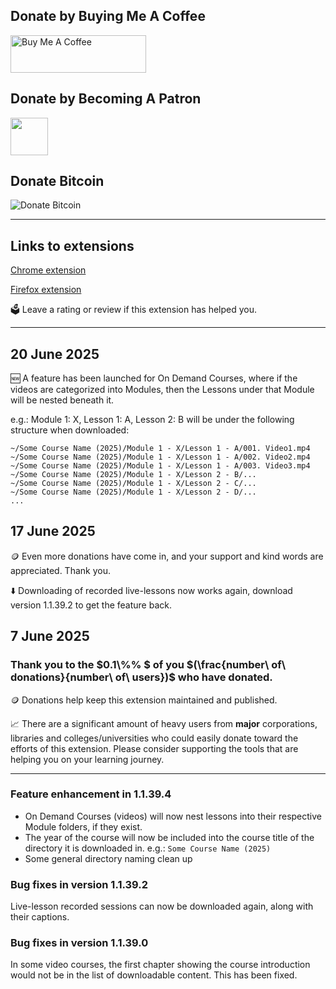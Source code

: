 ## Donate by Buying Me A Coffee
<a href="https://www.buymeacoffee.com/my.chrome.extensions.inc" target="_blank"><img src="https://cdn.buymeacoffee.com/buttons/v2/default-red.png" alt="Buy Me A Coffee" style="height: 60px !important;width: 217px !important;" ></a>

## Donate by Becoming A Patron
<a href="https://www.patreon.com/bePatron?u=174105136" target="_blank"><img src="https://www.patreon.com/favicon.ico" width="60" height="60" /></a>

## Donate Bitcoin
![Donate Bitcoin](https://www.bitcoinqrcodemaker.com/api/?style=bitcoin&address=bc1q4nqsmnzhsyn6zxx82lx0de7kn5uszdsm6e6wsx)

---

## Links to extensions
[Chrome extension](https://chromewebstore.google.com/detail/my-online-learning-downlo/deebiaolijlopiocielojiipnpnaldlk)

[Firefox extension](https://addons.mozilla.org/en-US/firefox/addon/my-online-learning-downloader/)

🗳️ Leave a rating or review if this extension has helped you.

---

## 20 June 2025

🆕 A feature has been launched for On Demand Courses, where if the videos are categorized into Modules, then the Lessons under that Module will be nested beneath it.

e.g.: Module 1: X, Lesson 1: A, Lesson 2: B will be under the following structure when downloaded:

```
~/Some Course Name (2025)/Module 1 - X/Lesson 1 - A/001. Video1.mp4
~/Some Course Name (2025)/Module 1 - X/Lesson 1 - A/002. Video2.mp4
~/Some Course Name (2025)/Module 1 - X/Lesson 1 - A/003. Video3.mp4
~/Some Course Name (2025)/Module 1 - X/Lesson 2 - B/...
~/Some Course Name (2025)/Module 1 - X/Lesson 2 - C/...
~/Some Course Name (2025)/Module 1 - X/Lesson 2 - D/...
...
```

## 17 June 2025

🪙 Even more donations have come in, and your support and kind words are appreciated. Thank you.

⬇️ Downloading of recorded live-lessons now works again, download version 1.1.39.2 to get the feature back.

## 7 June 2025

### Thank you to the **$0.1\\%% $** of you $(\frac{number\ of\ donations}{number\ of\ users})$ who have donated.

🪙 Donations help keep this extension maintained and published.

📈 There are a significant amount of heavy users from **major** corporations, libraries and colleges/universities who could easily donate toward the efforts of this extension. Please consider supporting the tools that are helping you on your learning journey.

---

### Feature enhancement in 1.1.39.4
* On Demand Courses (videos) will now nest lessons into their respective Module folders, if they exist.
* The year of the course will now be included into the course title of the directory it is downloaded in. e.g.: `Some Course Name (2025)`
* Some general directory naming clean up

### Bug fixes in version 1.1.39.2
Live-lesson recorded sessions can now be downloaded again, along with their captions.

### Bug fixes in version 1.1.39.0
In some video courses, the first chapter showing the course introduction would not be in the list of downloadable content. This has been fixed.
